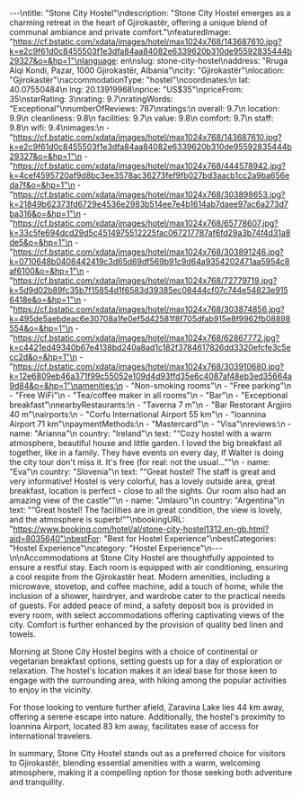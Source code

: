 ---\ntitle: "Stone City Hostel"\ndescription: "Stone City Hostel emerges as a charming retreat in the heart of Gjirokastër, offering a unique blend of communal ambiance and private comfort."\nfeaturedImage: "https://cf.bstatic.com/xdata/images/hotel/max1024x768/143687610.jpg?k=e2c9f61d0c8455503f1e3dfa84aa84082e6339620b310de95592835444b29327&o=&hp=1"\nlanguage: en\nslug: stone-city-hostel\naddress: "Rruga Alqi Kondi, Pazar, 1000 Gjirokastër, Albania"\ncity: "Gjirokastër"\nlocation: "Gjirokastër"\naccommodationType: "hostel"\ncoordinates:\n  lat: 40.07550484\n  lng: 20.13919968\nprice: "US$35"\npriceFrom: 35\nstarRating: 3\nrating: 9.7\nratingWords: "Exceptional"\nnumberOfReviews: 787\nratings:\n  overall: 9.7\n  location: 9.9\n  cleanliness: 9.8\n  facilities: 9.7\n  value: 9.8\n  comfort: 9.7\n  staff: 9.8\n  wifi: 9.4\nimages:\n  - "https://cf.bstatic.com/xdata/images/hotel/max1024x768/143687610.jpg?k=e2c9f61d0c8455503f1e3dfa84aa84082e6339620b310de95592835444b29327&o=&hp=1"\n  - "https://cf.bstatic.com/xdata/images/hotel/max1024x768/444578942.jpg?k=4cef4595720af9d8bc3ee3578ac36273fef9fb027bd3aacb1cc2a9ba656eda7f&o=&hp=1"\n  - "https://cf.bstatic.com/xdata/images/hotel/max1024x768/303898653.jpg?k=21849b62373fd6729e4536e2983b514ee7e4b1614ab7daee97ac6a273d7ba316&o=&hp=1"\n  - "https://cf.bstatic.com/xdata/images/hotel/max1024x768/65778607.jpg?k=33c5fe694dcd29d5c4514975512225fac067217787af6fd29a3b74f4d31a8de5&o=&hp=1"\n  - "https://cf.bstatic.com/xdata/images/hotel/max1024x768/303891246.jpg?k=0710648b0408442419c3d65d69df569b91c9d64a9354202471aa5954c8af6100&o=&hp=1"\n  - "https://cf.bstatic.com/xdata/images/hotel/max1024x768/72779719.jpg?k=5d9d02b89fc35b7f15854d1f6583d39385ec08444cf07c744e54823e9156418e&o=&hp=1"\n  - "https://cf.bstatic.com/xdata/images/hotel/max1024x768/303874856.jpg?k=495de5aebdeac6e30708a1fe0ef5d42581f8f705dfab915e8f9962fb08898554&o=&hp=1"\n  - "https://cf.bstatic.com/xdata/images/hotel/max1024x768/62867772.jpg?k=c4421ed49340b67e4138bd240a8ad1c182f3784617826dd3320efcfe3c5ecc2d&o=&hp=1"\n  - "https://cf.bstatic.com/xdata/images/hotel/max1024x768/303910680.jpg?k=12e6809eb46a371f99c55052e109d4d93ffd35e6c4087af48eb3ed35664a9d84&o=&hp=1"\namenities:\n  - "Non-smoking rooms"\n  - "Free parking"\n  - "Free WiFi"\n  - "Tea/coffee maker in all rooms"\n  - "Bar"\n  - "Exceptional breakfast"\nnearbyRestaurants:\n  - "Taverna 7 m"\n  - "Bar Restorant Argjiro 40 m"\nairports:\n  - "Corfu International Airport 55 km"\n  - "Ioannina Airport 71 km"\npaymentMethods:\n  - "Mastercard"\n  - "Visa"\nreviews:\n  - name: "Arianna"\n    country: "Ireland"\n    text: "“Cozy hostel with a warm atmosphere, beautiful house and little garden. I loved the big breakfast all together, like in a family. They have events on every day, If Walter is doing the city tour don't miss it. It's free (for real: not the usual...”"\n  - name: "Eva"\n    country: "Slovenia"\n    text: "“Great hostel! The staff is great and very informative! Hostel is very colorful, has a lovely outside area, great breakfast, location is perfect - close to all the sights. Our room also had an amazing view of the castle”"\n  - name: "Jmlauro"\n    country: "Argentina"\n    text: "“Great hostel! The facilities are in great condition, the view is lovely, and the atmosphere is superb!”"\nbookingURL: "https://www.booking.com/hotel/al/stone-city-hostel1312.en-gb.html?aid=8035640"\nbestFor: "Best for Hostel Experience"\nbestCategories: "Hostel Experience"\ncategory: "Hostel Experience"\n---\n\nAccommodations at Stone City Hostel are thoughtfully appointed to ensure a restful stay. Each room is equipped with air conditioning, ensuring a cool respite from the Gjirokastër heat. Modern amenities, including a microwave, stovetop, and coffee machine, add a touch of home, while the inclusion of a shower, hairdryer, and wardrobe cater to the practical needs of guests. For added peace of mind, a safety deposit box is provided in every room, with select accommodations offering captivating views of the city. Comfort is further enhanced by the provision of quality bed linen and towels.

Morning at Stone City Hostel begins with a choice of continental or vegetarian breakfast options, setting guests up for a day of exploration or relaxation. The hostel's location makes it an ideal base for those keen to engage with the surrounding area, with hiking among the popular activities to enjoy in the vicinity.

For those looking to venture further afield, Zaravina Lake lies 44 km away, offering a serene escape into nature. Additionally, the hostel's proximity to Ioannina Airport, located 83 km away, facilitates ease of access for international travelers.

In summary, Stone City Hostel stands out as a preferred choice for visitors to Gjirokastër, blending essential amenities with a warm, welcoming atmosphere, making it a compelling option for those seeking both adventure and tranquility.